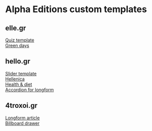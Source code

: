# Alpha Editions custom templates

## elle.gr

[Quiz template](https://alpha-editions.github.io/custom-templates/el-quiz)\
[Green days](https://alpha-editions.github.io/custom-templates/el-greendays)

## hello.gr

[Slider template](https://alpha-editions.github.io/custom-templates/hl-slider)\
[Hellenica](https://alpha-editions.github.io/custom-templates/hl-hellenica)\
[Health & diet](https://alpha-editions.github.io/custom-templates/hl-healthdiet)\
[Accordion for longform](https://alpha-editions.github.io/custom-templates/hl-accordion)

## 4troxoi.gr

[Longform article](https://alpha-editions.github.io/custom-templates/4t-longform)\
[Billboard drawer](https://alpha-editions.github.io/custom-templates/4t-billboard)